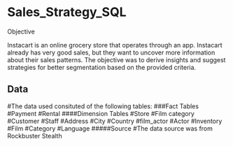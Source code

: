 # Sales_Strategy_SQL
Objective

Instacart is an online grocery store that operates through an app. Instacart already has very good sales, but they want to uncover more information about their sales patterns. The objective was to derive insights and suggest strategies for better segmentation based on the provided criteria.

## Data
#The data used consituted of the following tables:
###Fact Tables
#Payment
#Rental
####Dimension Tables
#Store
#Film category
#Customer
#Staff
#Address
#City
#Country
#film_actor
#Actor
#Inventory
#Film
#Category
#Language
#####Source
#The data source was from Rockbuster Stealth
